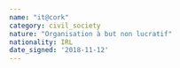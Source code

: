 ```yaml
---
name: "it@cork"
category: civil_society
nature: "Organisation à but non lucratif"
nationality: IRL
date_signed: '2018-11-12'
---
```

    